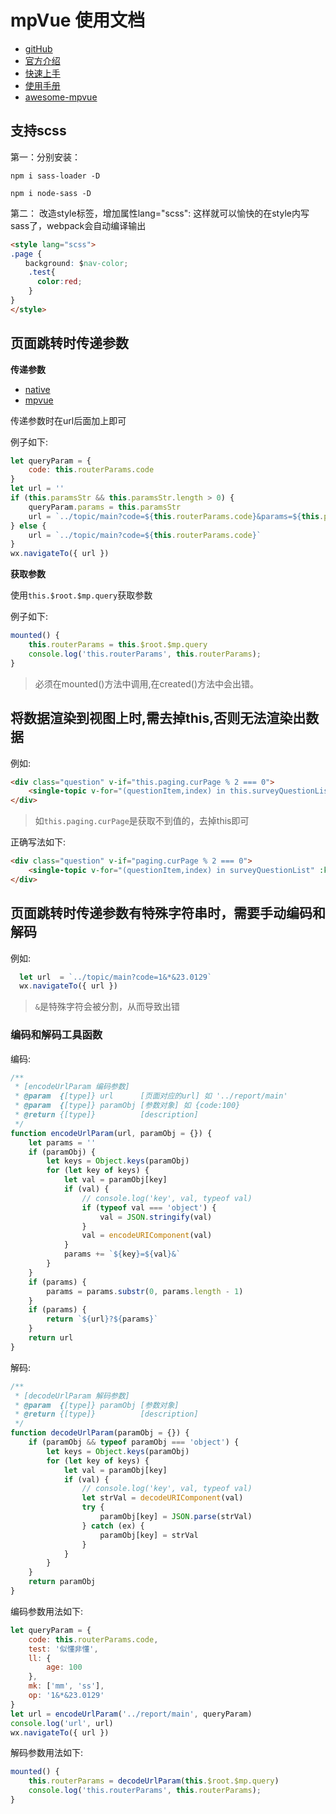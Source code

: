 # mpVue 使用文档

- [gitHub](https://github.com/Meituan-Dianping/mpvue)
- [官方介绍](http://mpvue.com/)
- [快速上手](http://mpvue.com/mpvue/quickstart/)
- [使用手册](http://mpvue.com/mpvue/)
- [awesome-mpvue](https://github.com/mpvue/awesome-mpvue)

## 支持scss

第一：分别安装：

```shell
npm i sass-loader -D

npm i node-sass -D
```

第二： 改造style标签，增加属性lang="scss": 这样就可以愉快的在style内写sass了，webpack会自动编译输出

```html
<style lang="scss">
.page {
　　background: $nav-color;
    .test{
      color:red;
    }
}
</style>
```

## 页面跳转时传递参数

**传递参数**

- [native](https://developers.weixin.qq.com/miniprogram/dev/api/ui-navigate.html)
- [mpvue](http://mpvue.com/mpvue/#_18)

传递参数时在url后面加上即可

例子如下:

```javascript
let queryParam = {
    code: this.routerParams.code
}
let url = ''
if (this.paramsStr && this.paramsStr.length > 0) {
    queryParam.params = this.paramsStr
    url = `../topic/main?code=${this.routerParams.code}&params=${this.paramsStr}`
} else {
    url = `../topic/main?code=${this.routerParams.code}`
}
wx.navigateTo({ url })
```

**获取参数**

使用`this.$root.$mp.query`获取参数

例子如下:

```javascript
mounted() {
    this.routerParams = this.$root.$mp.query
    console.log('this.routerParams', this.routerParams);
}
```

> 必须在mounted()方法中调用,在created()方法中会出错。

## 将数据渲染到视图上时,需去掉this,否则无法渲染出数据

例如:

```html
<div class="question" v-if="this.paging.curPage % 2 === 0">
    <single-topic v-for="(questionItem,index) in this.surveyQuestionList" :key="index" :questionItem="questionItem"></single-topic>
</div>
```

> 如`this.paging.curPage`是获取不到值的，去掉this即可

正确写法如下:

```html
<div class="question" v-if="paging.curPage % 2 === 0">
    <single-topic v-for="(questionItem,index) in surveyQuestionList" :key="index" :questionItem="questionItem"></single-topic>
</div>
```

## 页面跳转时传递参数有特殊字符串时，需要手动编码和解码

例如:

```javascript
  let url  = `../topic/main?code=1&*&23.0129`
  wx.navigateTo({ url })
```

> `&`是特殊字符会被分割，从而导致出错

### 编码和解码工具函数

编码:

```javascript
/**
 * [encodeUrlParam 编码参数]
 * @param  {[type]} url      [页面对应的url] 如 '../report/main'
 * @param  {[type]} paramObj [参数对象] 如 {code:100}
 * @return {[type]}          [description]
 */
function encodeUrlParam(url, paramObj = {}) {
    let params = ''
    if (paramObj) {
        let keys = Object.keys(paramObj)
        for (let key of keys) {
            let val = paramObj[key]
            if (val) {
                // console.log('key', val, typeof val)
                if (typeof val === 'object') {
                    val = JSON.stringify(val)
                }
                val = encodeURIComponent(val)
            }
            params += `${key}=${val}&`
        }
    }
    if (params) {
        params = params.substr(0, params.length - 1)
    }
    if (params) {
        return `${url}?${params}`
    }
    return url
}
```

解码:

```javascript
/**
 * [decodeUrlParam 解码参数]
 * @param  {[type]} paramObj [参数对象]
 * @return {[type]}          [description]
 */
function decodeUrlParam(paramObj = {}) {
    if (paramObj && typeof paramObj === 'object') {
        let keys = Object.keys(paramObj)
        for (let key of keys) {
            let val = paramObj[key]
            if (val) {
                // console.log('key', val, typeof val)
                let strVal = decodeURIComponent(val)
                try {
                    paramObj[key] = JSON.parse(strVal)
                } catch (ex) {
                    paramObj[key] = strVal
                }
            }
        }
    }
    return paramObj
}
```

编码参数用法如下:

```javascript
let queryParam = {
    code: this.routerParams.code,
    test: '似懂非懂',
    ll: {
        age: 100
    },
    mk: ['mm', 'ss'],
    op: '1&*&23.0129'
}
let url = encodeUrlParam('../report/main', queryParam)
console.log('url', url)
wx.navigateTo({ url })
```

解码参数用法如下:

```javascript
mounted() {
    this.routerParams = decodeUrlParam(this.$root.$mp.query)
    console.log('this.routerParams', this.routerParams);
}
```

